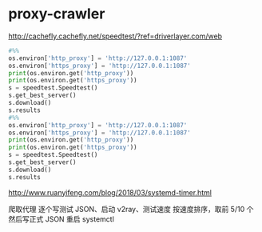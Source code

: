 # proxy-crawler

http://cachefly.cachefly.net/speedtest/?ref=driverlayer.com/web

```python
#%%
os.environ['http_proxy'] = 'http://127.0.0.1:1087'
os.environ['https_proxy'] = 'http://127.0.0.1:1087'
print(os.environ.get('http_proxy'))
print(os.environ.get('https_proxy'))
s = speedtest.Speedtest()
s.get_best_server()
s.download()
s.results
#%%
os.environ['http_proxy'] = 'http://127.0.0.1:1087'
os.environ['https_proxy'] = 'http://127.0.0.1:1087'
print(os.environ.get('http_proxy'))
print(os.environ.get('https_proxy'))
s = speedtest.Speedtest()
s.get_best_server()
s.download()
s.results
```

http://www.ruanyifeng.com/blog/2018/03/systemd-timer.html

爬取代理
逐个写测试 JSON、启动 v2ray、测试速度
按速度排序，取前 5/10 个
然后写正式 JSON
重启 systemctl
